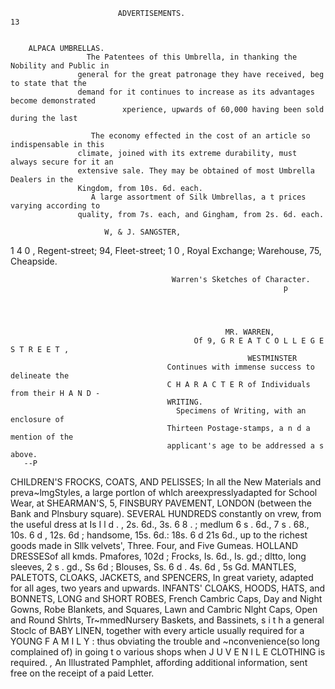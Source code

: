                             ADVERTISEMENTS.                                                13


        ALPACA UMBRELLAS.
                     The Patentees of this Umbrella, in thanking the Nobility and Public in
                   general for the great patronage they have received, beg to state that the
                   demand for it continues to increase as its advantages become demonstrated
                             xperience, upwards of 60,000 having been sold during the last

                      The economy effected in the cost of an article so indispensable in this
                   climate, joined with its extreme durability, must always secure for it an
                   extensive sale. They may be obtained of most Umbrella Dealers in the
                   Kingdom, from 10s. 6d. each.
                      A large assortment of Silk Umbrellas, a t prices varying according to
                   quality, from 7s. each, and Gingham, from 2s. 6d. each.

                         W, & J. SANGSTER,
1 4 0 , Regent-street; 94, Fleet-street; 1 0 , Royal Exchange;
                  Warehouse, 75, Cheapside.

                                        Warren's Sketches of Character.
                                                                 p




                                                    MR. WARREN,
                                             Of 9, G R E A T C O L L E G E S T R E E T ,
                                                         WESTMINSTER
                                       Continues with immense success to delineate the
                                       C H A R A C T E R of Individuals from their H A N D -
                                       WRITING.
                                         Specimens of Writing, with an enclosure of
                                       Thirteen Postage-stamps, a n d a mention of the
                                       applicant's age to be addressed a s above.
       --P




CHILDREN'S FROCKS, COATS, AND PELISSES;
                In all the New Materials and preva~lmgStyles, a
                large portlon of whlch areexpresslyadapted for School
                Wear, at SHEARMAN'S, 5, FINSBURY PAVEMENT,
                LONDON (between the Bank and Plnsbury square).
                    SEVERAL HUNDREDS constantly on vrew, from
                the useful dress at Is I l d . , 2s. 6d., 3s. 6 8 . ; medlum
                6 s . 6d., 7 s . 68., 10s. 6 d , 12s. 6d ; handsome, 15s. 6d.:
                18s. 6 d 21s 6d., up to the richest goods made in Sllk
                velvets', Three. Four, and Five Gumeas.
                    HOLLAND DRESSESof all kmds. Pmafores, 102d ;
                Frocks, Is. 6d., Is. gd.; dltto, long sleeves, 2 s . gd.,
                Ss 6d ; Blouses, Ss. 6 d . 4s. 6d , 5s Gd.
                    MANTLES, PALETOTS, CLOAKS, JACKETS, and
                SPENCERS, In great variety, adapted for all ages, two
                years and upwards.
           INFANTS' CLOAKS, HOODS, HATS, and BONNETS, LONG
        and SHORT ROBES, French Cambric Caps, Day and Night Gowns,
        Robe Blankets, and Squares, Lawn and Cambric Nlght Caps, Open
        and Round Shlrts, Tr~mmedNursery Baskets, and Bassinets, s i t h a
        general Stoclc of BABY LINEN, together with every article usually
        required for a YOUNG F A M I L Y : thus obviating the trouble and
        ~nconvenience(so long complained of) in going t o various shops when
        J U V E N I L E CLOTHING is required.
            *,* An Illustrated Pamphlet, affording additional information, sent
        free on the receipt of a paid Letter.
